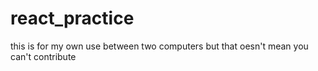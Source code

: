 # react_practice
this is for my own use between two computers but that oesn't mean you can't contribute
